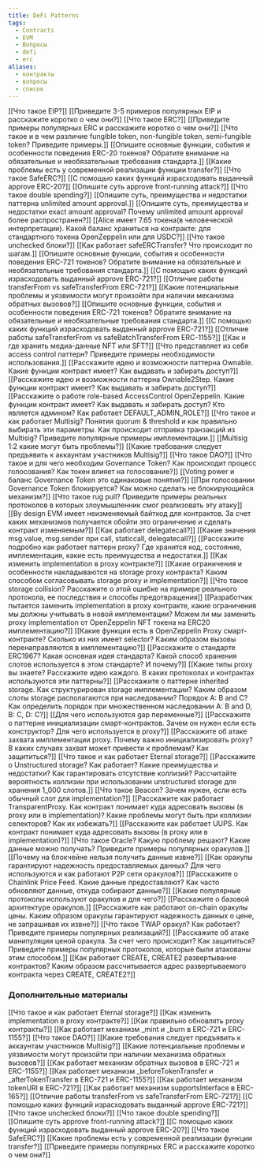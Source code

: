 ```yaml
---
title: DeFi Patterns
tags:
  - Contracts
  - EVM
  - Вопросы
  - defi
  - erc
aliases:
  - контракты
  - вопросы
  - список
---
```

[[Что такое EIP?]]
[[Приведите 3-5 примеров популярных EIP и расскажите коротко о чем они?]]
[[Что такое ERC?]]
[[Приведите примеры популярных ERC и расскажите коротко о чем они?]]
[[Что такое и в чем различие fungible token, non-fungible token, semi-fungible token? Приведите примеры.]]
[[Опишите основные функции, события и особенности поведения ERC-20 токенов? Обратите внимание на обязательные и необязательные требования стандарта.]]
[[Какие проблемы есть у современной реализации функции transfer?]]
[[Что такое SafeERC?]]
[[С помощью каких функций израсходовать выданный approve ERC-20?]]
[[Опишите суть approve front-running attack?]]
[[Что такое double spending?]]
[[Опишите суть, преимущества и недостатки паттерна unlimited amount approval.]]
[[Опишите суть, преимущества и недостатки exact amount approval? Почему unlimited amount approval более распространен?]]
[[Alice имеет 7.65 токена(в человеческой интерпретации). Какой баланс храниться на контракте: для стандартного токена OpenZeppelin или для USDC?]]
[[Что такое unchecked блоки?]]
[[Как работает safeERCTransfer? Что происходит по шагам.]]
[[Опишите основные функции, события и особенности поведения ERC-721 токенов? Обратите внимание на обязательные и необязательные требования стандарта.]]
[[С помощью каких функций израсходовать выданный approve ERC-721?]]
[[Отличие работы transferFrom vs safeTransferFrom ERC-721?]]
[[Какие потенциальные проблемы и уязвимости могут произойти при наличии механизма обратных вызовов?]]
[[Опишите основные функции, события и особенности поведения ERC-721 токенов? Обратите внимание на обязательные и необязательные требования стандарта.]]
[[С помощью каких функций израсходовать выданный approve ERC-721?]]
[[Отличие работы safeTransferFrom vs safeBatchTransferFrom ERC-1155?]]
[[Как и где хранить медиа-данные NFT или SFT?]]
[[Что представляет из себя access control паттерн? Приведите примеры необходимости использования.]]
[[Расскажите идею и возможности паттерна Ownable. Какие функции контракт имеет? Как выдавать и забирать доступ?]]
[[Расскажите идею и возможности паттерна Ownable2Step. Какие функции контракт имеет? Как выдавать и забирать доступ?]]
[[Расскажите о работе role-based AccessControl OpenZeppelin. Какие функции контракт имеет? Как выдавать и забирать доступ? Кто является админом? Как работает DEFAULT_ADMIN_ROLE?]]
[[Что такое и как работает Multisig? Понятия quorum & threshold и как правильно выбирать эти параметры. Как происходит отправка транзакций из Multisig? Приведите популярные примеры имплементации.]]
[[Multisig 1:2 какие могут быть проблемы?]]
[[Какие требования следует предъявить к аккаунтам участников Multisig?]]
[[Что такое DAO?]]
[[Что такое и для чего необходим Governance Token? Как происходит процесс голосования? Как токен влияет на голосование?]]
[[Voting power и баланс Governance Token это одинаковые понятия?]]
[[При голосовании Governance Token блокируется? Как можно сделать не блокирующийся механизм?]]
[[Что такое rug pull? Приведите примеры реальных протоколов в которых злоумышленник смог реализовать эту атаку]]
[[By design EVM имеет неизменяемый байткод для контрактов. За счет каких механизмов получается обойти это ограничение и сделать контракт изменяемым?]]
[[Как работает delegatecall?]]
[[Какие значения msg.value, msg.sender при call, staticcall, delegatecall?]]
[[Расскажите подробно как работает паттерн proxy? Где хранится код, состояние, имплементация, какие есть преимущества и недостатки.]]
[[Как изменить implementation в proxy контракте?]]
[[Какие ограничения и особенности накладываются на storage proxy контракта? Каким способом согласовывать storage proxy и implementation?]]
[[Что такое storage collision? Расскажите о этой ошибке на примере реального протокола, ее последствия и способы предотвращения]]
[[Разработчик пытается заменить implementation в proxy контракте, какие ограничения мы должны учитывать в новой имплементации? Можем ли мы заменить proxy implementation от OpenZeppelin NFT токена на ERC20 имплементацию?]]
[[Какие функции есть в OpenZeppelin Proxy смарт-контракте? Сколько из них имеет selector? Каким образом вызовы перенаправляются в имплементацию?]]
[[Расскажите о стандарте ERC1967? Какая основная идея стандарта? Какой способ хранения слотов используется в этом стандарте? И почему?]]
[[Какие типы proxy вы знаете? Расскажите идею каждого. В каких протоколах и контрактах используются эти паттерны?]]
[[Расскажите о паттерне inherited storage. Как структурирован storage имплементации? Каким образом слоты storage располагаются при наследовании? Порядок A: B and C? Как определить порядок при множественном наследовании A: B and D, B: C, D: C?]]
[[Для чего используются gap переменные?]]
[[Расскажите о паттерне инициализации смарт-контрактов. Зачем он нужен если есть конструктор? Для чего используется в proxy?]]
[[Расскажите об атаке захвата имплементации proxy. Почему важно инициализировать proxy? В каких случаях захват может привести к проблемам? Как защититься?]]
[[Что такое и как работает Eternal storage?]]
[[Расскажите о Unstructured storage? Как работает? Какие преимущества и недостатки? Как гарантировать отсутствие коллизий? Рассчитайте вероятность коллизии при использовании unstructured storage для хранения 1_000 слотов.]]
[[Что такое Beacon? Зачем нужен, если есть обычный слот для implementation?]]
[[Расскажите как работает TransparentProxy. Как контракт понимает куда адресовать вызовы (в proxy или в implementation)? Какие проблемы могут быть при коллизии селекторов? Как их избежать?]]
[[Расскажите как работает UUPS. Как контракт понимает куда адресовать вызовы (в proxy или в implementation)?]]
[[Что такое Oracle? Какую проблему решают? Какие данные можно получать? Приведите примеры популярных оракулов.]]
[[Почему на блокчейне нельзя получить данные извне?]]
[[Как оракулы гарантируют надежность предоставляемых данных? Для чего используются и как работают P2P сети оракулов?]]
[[Расскажите о Chainlink Price Feed. Какие данные предоставляют? Как часто обновляют данные, откуда собирают данные?]]
[[Какие популярные протоколы используют оракулов и для чего?]]
[[Расскажите о базовой архитектуре оракулов.]]
[[Расскажите как работают on-chain оракулы цены. Каким образом оракулы гарантируют надежность данных о цене, не запрашивая их извне?]]
[[Что такое TWAP оракул? Как работает? Приведите примеры популярных реализаций?]]
[[Расскажите об атаке манипуляции ценой оракула. За счет чего происходит? Как защититься? Приведите примеры популярных протоколов, которые были атакованы этим способом.]]
[[Как работает CREATE, CREATE2 развертывание контрактов? Каким образом рассчитывается адрес развертываемого контракта через CREATE, CREATE2?]]

### Дополнительные материалы

[[Что такое и как работает Eternal storage?]]
[[Как изменить implementation в proxy контракте?]]
[[Как правильно обновлять proxy контракты?]]
[[Как работает механизм _mint и _burn в ERC-721 и ERC-1155?]]
[[Что такое DAO?]]
[[Какие требования следует предъявить к аккаунтам участников Multisig?]]
[[Какие потенциальные проблемы и уязвимости могут произойти при наличии механизма обратных вызовов?]]
[[Как работает механизм обратных вызовов в ERC-721 и ERC-1155?]]
[[Как работает механизм _beforeTokenTransfer и _afterTokenTransfer в ERC-721 и ERC-1155?]]
[[Как работает механизм tokenURI в ERC-721?]]
[[Как работает механизм supportsInterface в ERC-165?]]
[[Отличие работы transferFrom vs safeTransferFrom ERC-721?]]
[[С помощью каких функций израсходовать выданный approve ERC-721?]]
[[Что такое unchecked блоки?]]
[[Что такое double spending?]]
[[Опишите суть approve front-running attack?]]
[[С помощью каких функций израсходовать выданный approve ERC-20?]]
[[Что такое SafeERC?]]
[[Какие проблемы есть у современной реализации функции transfer?]]
[[Приведите примеры популярных ERC и расскажите коротко о чем они?]]